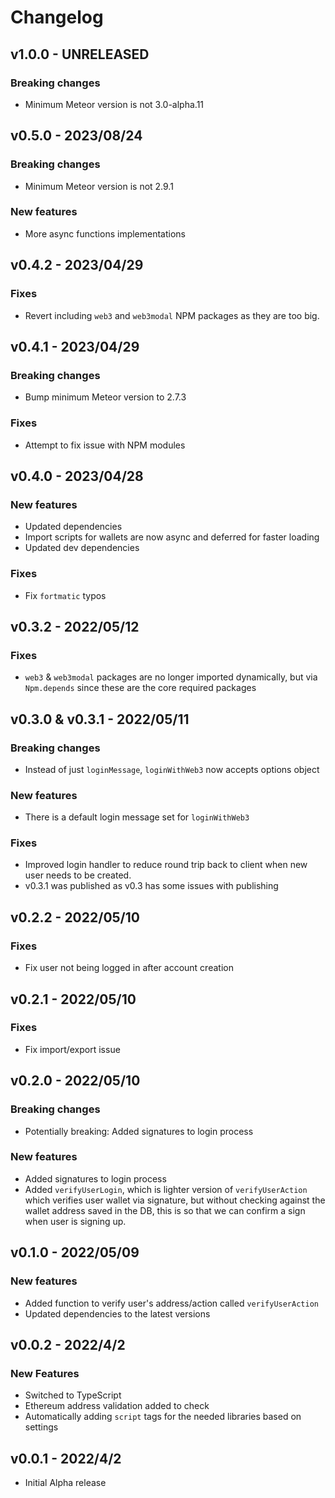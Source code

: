 # Changelog

## v1.0.0 - UNRELEASED

### Breaking changes
* Minimum Meteor version is not 3.0-alpha.11

## v0.5.0 - 2023/08/24

### Breaking changes
* Minimum Meteor version is not 2.9.1

### New features
* More async functions implementations

## v0.4.2 - 2023/04/29

### Fixes
* Revert including `web3` and `web3modal` NPM packages as they are too big. 

## v0.4.1 - 2023/04/29

### Breaking changes
* Bump minimum Meteor version to 2.7.3

### Fixes
* Attempt to fix issue with NPM modules

## v0.4.0 - 2023/04/28

### New features
* Updated dependencies
* Import scripts for wallets are now async and deferred for faster loading
* Updated dev dependencies

### Fixes
* Fix `fortmatic` typos

## v0.3.2 - 2022/05/12

### Fixes
* `web3` & `web3modal` packages are no longer imported dynamically, but via `Npm.depends` since these are the core required packages

## v0.3.0 & v0.3.1 - 2022/05/11

### Breaking changes
* Instead of just `loginMessage`, `loginWithWeb3` now accepts options object

### New features
* There is a default login message set for `loginWithWeb3`

### Fixes
* Improved login handler to reduce round trip back to client when new user needs to be created.
* v0.3.1 was published as v0.3 has some issues with publishing

## v0.2.2 - 2022/05/10

### Fixes
* Fix user not being logged in after account creation

## v0.2.1 - 2022/05/10

### Fixes
* Fix import/export issue

## v0.2.0 - 2022/05/10

### Breaking changes

* Potentially breaking: Added signatures to login process

### New features

* Added signatures to login process
* Added `verifyUserLogin`, which is lighter version of `verifyUserAction` which verifies user wallet via signature, but
  without checking against the wallet address saved in the DB, this is so that we can confirm a sign when user is
  signing up.

## v0.1.0 - 2022/05/09

### New features

* Added function to verify user's address/action called `verifyUserAction`
* Updated dependencies to the latest versions

## v0.0.2 - 2022/4/2

### New Features

* Switched to TypeScript
* Ethereum address validation added to check
* Automatically adding `script` tags for the needed libraries based on settings

## v0.0.1 - 2022/4/2

* Initial Alpha release
